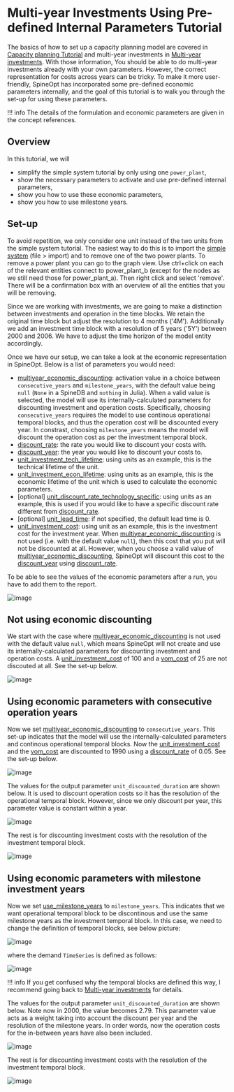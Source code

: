 # Multi-year Investments Using Pre-defined Internal Parameters Tutorial

The basics of how to set up a capacity planning model are covered in [Capacity planning Tutorial](https://spine-tools.github.io/SpineOpt.jl/latest/tutorial/capacity_planning/) and multi-year investments in [Multi-year investments](https://spine-tools.github.io/SpineOpt.jl/latest/tutorial/capacity_planning/#Multi-year-investments). With those information, You should be able to do multi-year investments already with your own parameters. However, the correct representation for costs across years can be tricky. To make it more user-friendly, SpineOpt has incorporated some pre-defined economic parameters internally, and the goal of this tutorial is to walk you through the set-up for using these parameters.

!!! info
    The details of the formulation and economic parameters are given in the concept references.

## Overview
In this tutorial, we will
- simplify the simple system tutorial by only using one `power_plant`,
- show the necessary parameters to activate and use pre-defined internal parameters,
- show you how to use these economic parameters,
- show you how to use milestone years. 

## Set-up
To avoid repetition, we only consider one unit instead of the two units from the simple system tutorial. The easiest way to do this is to import the [simple system](https://github.com/spine-tools/SpineOpt.jl/blob/master/examples/simple_system.json) (file > import) and to remove one of the two power plants. To remove a power plant you can go to the graph view. Use ctrl+click on each of the relevant entities connect to power_plant_b (except for the nodes as we still need those for power_plant_a). Then right click and select 'remove'. There will be a confirmation box with an overview of all the entities that you will be removing.

Since we are working with investments, we are going to make a distinction between investments and operation in the time blocks. We retain the original time block but adjust the resolution to 4 months ('4M'). Additionally we add an investment time block with a resolution of 5 years ('5Y') between 2000 and 2006. We have to adjust the time horizon of the model entity accordingly.

Once we have our setup, we can take a look at the economic representation in SpineOpt. Below is a list of parameters you would need:
- [multiyear\_economic\_discounting](@ref): activation value in a choice between `consecutive_years` and `milestone_years`, with the default value being `null` (`None` in a SpineDB and `nothing` in Julia). When a valid value is selected, the model will use its internally-calculated parameters for discounting investment and operation costs. Specifically, choosing `consecutive_years` requires the model to use continous operational temporal blocks, and thus the operation cost will be discounted every year. In constrast, choosing `milestone_years` means the model will discount the operation cost as per the investment temporal block.  
- [discount\_rate](@ref): the rate you would like to discount your costs with.
- [discount\_year](@ref): the year you would like to discount your costs to.
- [unit\_investment\_tech\_lifetime](@ref): using units as an example, this is the technical lifetime of the unit.
- [unit\_investment\_econ\_lifetime](@ref): using units as an example, this is the economic lifetime of the unit which is used to calculate the economic parameters.
- [optional] [unit\_discount\_rate\_technology\_specific](@ref): using units as an example, this is used if you would like to have a specific discount rate different from [discount\_rate](@ref).
- [optional] [unit\_lead\_time](@ref): if not specified, the default lead time is 0. 
- [unit\_investment\_cost](@ref): using unit as an example, this is the investment cost for the investment year. When [multiyear\_economic\_discounting](@ref) is not used (i.e. with the default value `null`), then this cost that you put will not be discounted at all. However, when you choose a valid value of [multiyear\_economic\_discounting](@ref), SpineOpt will discount this cost to the [discount\_year](@ref) using [discount\_rate](@ref).

To be able to see the values of the economic parameters after a run, you have to add them to the report. 

![image](figs_multi-year/report.png)

## Not using economic discounting
We start with the case where [multiyear\_economic\_discounting](@ref) is not used with the default value `null`, which means SpineOpt will not create and use its internally-calculated parameters for discounting investment and operation costs. A [unit\_investment\_cost](@ref) of 100 and a [vom\_cost](@ref) of 25 are not discouted at all. See the set-up below.

![image](figs_multi-year/economic_discounting_no_use.png)

## Using economic parameters with consecutive operation years
Now we set [multiyear\_economic\_discounting](@ref) to `consecutive_years`. This set-up indicates that the model will use the internally-calculated parameters and continous operational temporal blocks. Now the [unit\_investment\_cost](@ref) and the [vom\_cost](@ref) are discounted to 1990 using a [discount\_rate](@ref) of 0.05. See the set-up below.

![image](figs_multi-year/economic_discounting_consecutive.png)

The values for the output parameter `unit_discounted_duration` are shown below. It is used to discount operation costs so it has the resolution of the operational temporal block. However, since we only discount per year, this parameter value is constant within a year.

![image](figs_multi-year/unit_discounted_duration.png)

The rest is for discounting investment costs with the resolution of the investment temporal block.

![image](figs_multi-year/unit_conversion_to_discounted_annuities.png)

## Using economic parameters with milestone investment years
Now we set [use\_milestone\_years](@ref) to `milestone_years`. This indicates that we want operational temporal block to be discontinous and use the same milestone years as the investment temporal block. In this case, we need to change the definition of temporal blocks, see below picture:

![image](figs_multi-year/economic_discounting_milestone.png)

where the demand `TimeSeries` is defined as follows:

![image](figs_multi-year/demand_ts_milestone.png)

!!! info
    If you get confused why the temporal blocks are defined this way, I recommend going back to [Multi-year investments](https://spine-tools.github.io/SpineOpt.jl/latest/tutorial/capacity_planning/#Multi-year-investments) for details.

The values for the output parameter `unit_discounted_duration` are shown below. Note now in 2000, the value becomes 2.79. This parameter value acts as a weight taking into account the discount per year and the resolution of the milestone years. In order words, now the operation costs for the in-between years have also been included.

![image](figs_multi-year/unit_discounted_duration_milestone.png)

The rest is for discounting investment costs with the resolution of the investment temporal block.

![image](figs_multi-year/unit_conversion_to_discounted_annuities_milestone.png)